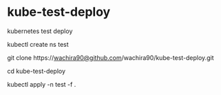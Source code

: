 # kube-test-deploy
kubernetes test deploy

kubectl create ns test

git clone https://wachira90@github.com/wachira90/kube-test-deploy.git

cd kube-test-deploy

kubectl apply -n test -f .


